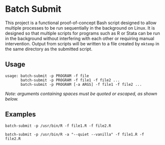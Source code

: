 # Batch Submit
This project is a functional proof-of-concept Bash script designed to allow multiple processes to be run sequentially in the background on Linux. It is designed so that multiple scripts for programs such as R or Stata can be run in the background without interfering with each other or requiring manual intervention. Output from scripts will be written to a file created by `mktemp` in the same directory as the submitted script.

## Usage
```
usage: batch-submit -p PROGRAM -f file
       batch-submit -p PROGRAM -f file1 -f file2 ... 
       batch-submit -p PROGRAM [-a ARGS] -f file1 -f file2 ... 
```
*Note: arguments containing spaces must be quoted or escaped, as shown below.*

## Examples
```
batch-submit -p /usr/bin/R -f file1.R -f file2.R
```
```
batch-submit -p /usr/bin/R -a "--quiet --vanilla" -f file1.R -f file2.R
```
